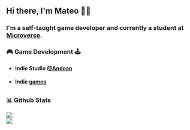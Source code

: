 ## Hi there, I'm Mateo 👋:nerd_face:

### I'm a self-taught game developer and currently a student at [Microverse](https://www.microverse.org). 


 
### :video_game: Game Development :joystick:
- #### Indie Studio [@Andean](https://twitter.com/ANDEANSTUDIO)
- #### Indie [games](https://andean-studio.itch.io)



##
###	:bar_chart: Github Stats
![](https://github-readme-stats.vercel.app/api?username=mateo951&layout=compact) <br>
![](https://github-readme-stats.vercel.app/api/top-langs/?username=mateo951&layout=compact)

<!--END_SECTION:waka-->

<!-- ![](https://github-readme-stats.vercel.app/api/wakatime?username=mateo951&layuout=compact&v=2) -->

